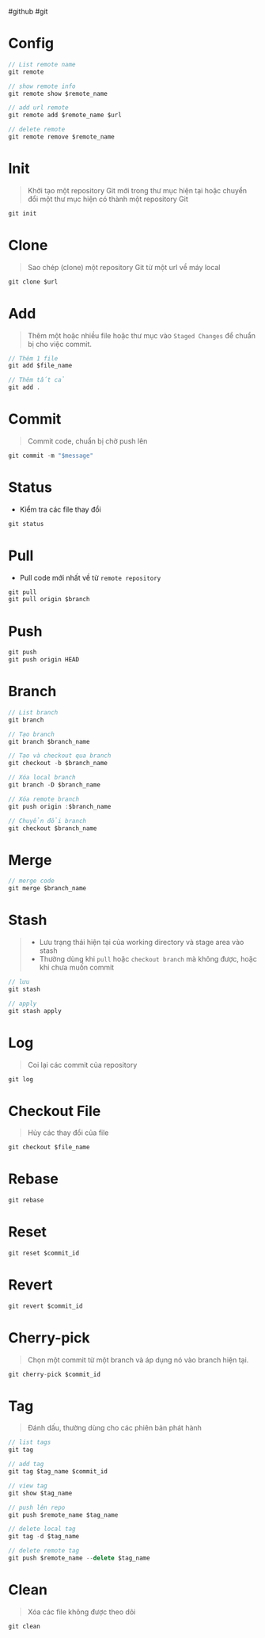 #github #git


# Config

```ts
// List remote name
git remote 

// show remote info
git remote show $remote_name

// add url remote
git remote add $remote_name $url

// delete remote
git remote remove $remote_name

```

# Init 

> Khởi tạo một repository Git mới trong thư mục hiện tại hoặc chuyển đổi một thư mục hiện có thành một repository Git

```ts
git init
```


# Clone

> Sao chép (clone) một repository Git từ một url về máy local

```ts
git clone $url
```


# Add

> Thêm một hoặc nhiều file hoặc thư mục vào `Staged Changes` để chuẩn bị cho việc commit.

```ts
// Thêm 1 file
git add $file_name

// Thêm tất cả
git add .
```


# Commit

> Commit code, chuẩn bị chờ push lên

```ts
git commit -m "$message"
```


# Status

- Kiểm tra các file thay đổi

```ts
git status
```

# Pull

- Pull code mới nhất về từ `remote repository`

```ts
git pull
git pull origin $branch
```


# Push

```ts
git push 
git push origin HEAD
```


# Branch

```ts
// List branch
git branch

// Tạo branch
git branch $branch_name

// Tạo và checkout qua branch 
git checkout -b $branch_name

// Xóa local branch
git branch -D $branch_name

// Xóa remote branch
git push origin :$branch_name

// Chuyển đổi branch
git checkout $branch_name
```


# Merge

```ts
// merge code
git merge $branch_name
```


# Stash

> - Lưu trạng thái hiện tại của working directory và stage area vào stash
> - Thường dùng khi `pull` hoặc `checkout branch` mà không được, hoặc khi chưa muốn commit

```ts
// lưu 
git stash

// apply
git stash apply
```


# Log

> Coi lại các commit của repository

```ts
git log 
```

# Checkout File

> Hủy các thay đổi của file 

```ts
git checkout $file_name
```

# Rebase

```ts
git rebase
```


# Reset

```ts
git reset $commit_id
```


# Revert 

```ts
git revert $commit_id
```

# Cherry-pick

> Chọn một commit từ một branch và áp dụng nó vào branch hiện tại.

```ts
git cherry-pick $commit_id
```


# Tag

> Đánh dấu, thường dùng cho các phiên bản phát hành

```ts
// list tags
git tag

// add tag
git tag $tag_name $commit_id

// view tag
git show $tag_name

// push lên repo
git push $remote_name $tag_name

// delete local tag
git tag -d $tag_name

// delete remote tag
git push $remote_name --delete $tag_name
```

# Clean

> Xóa các file không được theo dõi
 
```ts
git clean
```